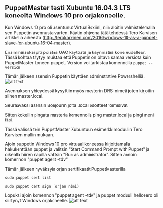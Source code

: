 ## PuppetMaster testi Xubuntu 16.04.3 LTS koneelta Windows 10 pro orjakoneelle. 

Kun Windows 10 pro oli asentunut VirtualBoxiini, niin aloitin valmistelemalla sen Puppetin asennusta varten. Käytin ohjeena tätä tehdessä Tero Karvisen artikkelia aiheesta (http://terokarvinen.com/2016/windows-10-as-a-puppet-slave-for-ubuntu-16-04-master). 

Ensimmäiseksi piti poistaa UAC käytöstä ja käynnistää kone uudelleen. Tässä kohtaa täytyy muistaa että Puppetin on oltava samaa versiota kuin PuppetMaster koneen puppet. Version voi tarkistaa komennolla `puppet --version`

Tämän jälkeen asensin Puppetin käyttäen adminstrative Powershelliä.
![alt text](https://raw.githubusercontent.com/joonaleppalahti/CCM/master/puppet/kuvat/3.png "3")

Asennuksen yhteydessä kysyttiin myös masterin DNS-nimeä joten kirjoitin siihen master.local.

Seuraavaksi asensin Bonjourin jotta .local osoitteet toimisivat. 

Sitten kokeilin pingata masteria komennolla ping master.local ja pingi meni läpi.

Tässä välissä tein PuppetMaster Xubuntuun esimerkkimoduulin Tero Karvisen mallin mukaan.

Ajoin puppetin Windows 10 pro virtuaalikoneessa kirjoittamalla hakukenttään puppet ja valitsin "Start Command Prompt with Puppet" ja oikealla hiiren napilla valitsin "Run as administrator". Sitten annoin komennon "puppet agent -tdv"

Tämän jälkeen hyväksyin orjan sertifikaatit PuppetMasterilla

`sudo puppet cert list`

`sudo puppet cert sign (orjan nimi)`

Lopuksi ajoin komennon "puppet agent -tdv" ja puppet moduuli helloeero oli siirtynyt Windows orjakoneelle.
![alt text](https://raw.githubusercontent.com/joonaleppalahti/CCM/master/puppet/kuvat/4.png "4")
